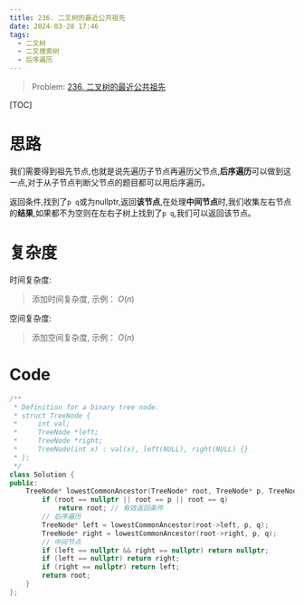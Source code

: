 ```yaml
---
title: 236. 二叉树的最近公共祖先
date: 2024-03-28 17:46
tags:
  - 二叉树
  - 二叉搜索树
  - 后序遍历
---
```


> Problem: [236. 二叉树的最近公共祖先](https://leetcode.cn/problems/lowest-common-ancestor-of-a-binary-tree/description/)

[TOC]

# 思路

我们需要得到祖先节点,也就是说先遍历子节点再遍历父节点,**后序遍历**可以做到这一点,对于从子节点判断父节点的题目都可以用后序遍历。

返回条件,找到了`p q`或为nullptr,返回**该节点**,在处理**中间节点**时,我们收集左右节点的**结果**,如果都不为空则在左右子树上找到了`p q`,我们可以返回该节点。

# 复杂度

时间复杂度:
> 添加时间复杂度, 示例： $O(n)$

空间复杂度:
> 添加空间复杂度, 示例： $O(n)$



# Code
```C++ []
/**
 * Definition for a binary tree node.
 * struct TreeNode {
 *     int val;
 *     TreeNode *left;
 *     TreeNode *right;
 *     TreeNode(int x) : val(x), left(NULL), right(NULL) {}
 * };
 */
class Solution {
public:
    TreeNode* lowestCommonAncestor(TreeNode* root, TreeNode* p, TreeNode* q) {
        if (root == nullptr || root == p || root == q)
            return root; // 有效返回条件
        // 后序遍历
        TreeNode* left = lowestCommonAncestor(root->left, p, q);
        TreeNode* right = lowestCommonAncestor(root->right, p, q);
        // 中间节点
        if (left == nullptr && right == nullptr) return nullptr;
        if (left == nullptr) return right;
        if (right == nullptr) return left;
        return root;
    }
};
```
  

